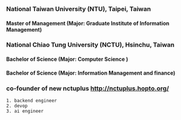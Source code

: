 
### National Taiwan University (NTU), Taipei, Taiwan                                                                            
#### Master of Management (Major: Graduate Institute of Information Management)
### National Chiao Tung University (NCTU), Hsinchu, Taiwan                                                                          
#### Bachelor of Science (Major: Computer Science ) 
#### Bachelor of Science (Major: Information Management and finance)

                                                                  
### co-founder of new nctuplus http://nctuplus.hopto.org/
    1. backend engineer
    2. devop
    3. ai engineer
<!--
**mo11om/mo11om** is a ✨ _special_ ✨ repository because its `README.md` (this file) appears on your GitHub profile.

Here are some ideas to get you started:

- 🔭 I’m currently working on ...
- 🌱 I’m currently learning ...
- 👯 I’m looking to collaborate on ...
- 🤔 I’m looking for help with ...
- 💬 Ask me about ...
- 📫 How to reach me: ...
- 😄 Pronouns: ...
- ⚡ Fun fact: ...
-->
